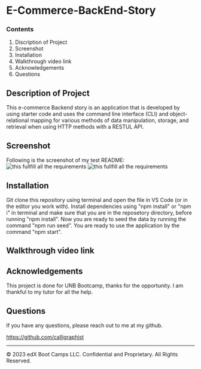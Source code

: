 # E-Commerce-BackEnd-Story

### Contents

1. Discription of Project
2. Screenshot
3. Installation 
4. Walkthrough video link
5. Acknowledgements
6. Questions

## Description of Project
This e-commerce Backend story is an application that is developed by using starter code and uses the command line interface (CLI) and object-relational mapping for various methods of data manipulation, storage, and retrieval when using HTTP methods with a RESTUL API.

## Screenshot
Following is the screenshot of my test README:
![this fullfill all the requirements](./.png)
![this fullfill all the requirements](./.png)

## Installation 

Git clone this repository using terminal and open the file in VS Code (or in the editor you work with). Install dependencies using "npm install" or "npm i" in terminal and make sure that you are in the reposetory directory, before running "npm install". Now you are ready to seed the data by running the command "npm run seed". You are ready to use the application by the command "npm start".

## Walkthrough video link



## Acknowledgements

This project is done for UNB Bootcamp, thanks for the opportunity. I am thankful to my tutor for all the help.

## Questions

If you have any questions, please reach out to me at my github.

https://github.com/calligraphist


  






---
© 2023 edX Boot Camps LLC. Confidential and Proprietary. All Rights Reserved.

